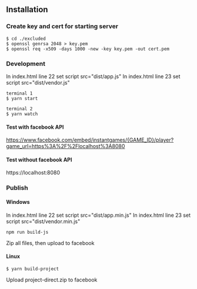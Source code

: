 ## Installation

### Create key and cert for starting server

```
$ cd ./excluded
$ openssl genrsa 2048 > key.pem
$ openssl req -x509 -days 1000 -new -key key.pem -out cert.pem
```

### Development

In index.html line 22 set script src="dist/app.js"
In index.html line 23 set script src="dist/vendor.js"

```
terminal 1
$ yarn start

terminal 2
$ yarn watch
```

#### Test with facebook API

https://www.facebook.com/embed/instantgames/{GAME_ID}/player?game_url=https%3A%2F%2Flocalhost%3A8080

#### Test without facebook API

https://localhost:8080

### Publish

#### Windows

In index.html line 22 set script src="dist/app.min.js"
In index.html line 23 set script src="dist/vendor.min.js"

```
npm run build-js
```

Zip all files, then upload to facebook

#### Linux

```
$ yarn build-project
```

Upload project-direct.zip to facebook
